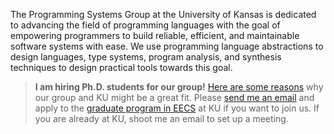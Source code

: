 The Programming Systems Group at the University of Kansas is dedicated to advancing the field of programming languages with the goal of empowering programmers to build reliable, efficient, and maintainable software systems with ease. We use programming language abstractions to design languages, type systems, program analysis, and synthesis techniques to design practical tools towards this goal.

> **I am hiring Ph.D. students for our group!** [Here are some reasons](/why-ku/) why our group and KU might be a great fit. Please [send me an email](mailto:sankha@ku.edu) and apply to the [graduate program in EECS](https://eecs.ku.edu/graduate-programs) at KU if you want to join us. If you are already at KU, shoot me an email to set up a meeting.
